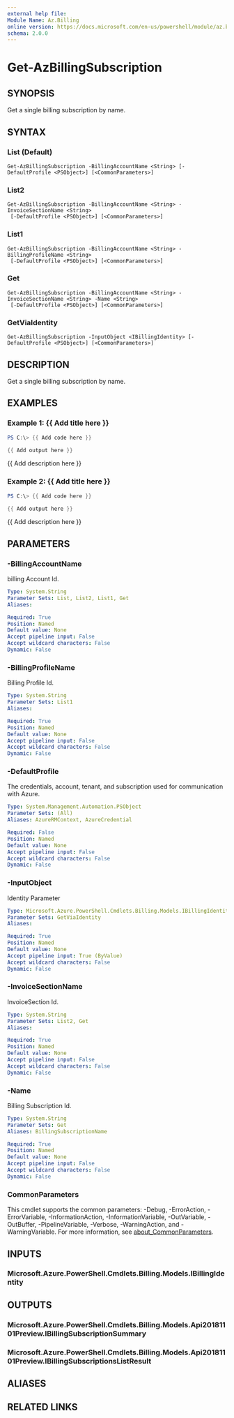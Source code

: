 ```yaml
---
external help file:
Module Name: Az.Billing
online version: https://docs.microsoft.com/en-us/powershell/module/az.billing/get-azbillingsubscription
schema: 2.0.0
---
```


# Get-AzBillingSubscription

## SYNOPSIS
Get a single billing subscription by name.

## SYNTAX

### List (Default)
```
Get-AzBillingSubscription -BillingAccountName <String> [-DefaultProfile <PSObject>] [<CommonParameters>]
```

### List2
```
Get-AzBillingSubscription -BillingAccountName <String> -InvoiceSectionName <String>
 [-DefaultProfile <PSObject>] [<CommonParameters>]
```

### List1
```
Get-AzBillingSubscription -BillingAccountName <String> -BillingProfileName <String>
 [-DefaultProfile <PSObject>] [<CommonParameters>]
```

### Get
```
Get-AzBillingSubscription -BillingAccountName <String> -InvoiceSectionName <String> -Name <String>
 [-DefaultProfile <PSObject>] [<CommonParameters>]
```

### GetViaIdentity
```
Get-AzBillingSubscription -InputObject <IBillingIdentity> [-DefaultProfile <PSObject>] [<CommonParameters>]
```

## DESCRIPTION
Get a single billing subscription by name.

## EXAMPLES

### Example 1: {{ Add title here }}
```powershell
PS C:\> {{ Add code here }}

{{ Add output here }}
```

{{ Add description here }}

### Example 2: {{ Add title here }}
```powershell
PS C:\> {{ Add code here }}

{{ Add output here }}
```

{{ Add description here }}

## PARAMETERS

### -BillingAccountName
billing Account Id.

```yaml
Type: System.String
Parameter Sets: List, List2, List1, Get
Aliases:

Required: True
Position: Named
Default value: None
Accept pipeline input: False
Accept wildcard characters: False
Dynamic: False
```

### -BillingProfileName
Billing Profile Id.

```yaml
Type: System.String
Parameter Sets: List1
Aliases:

Required: True
Position: Named
Default value: None
Accept pipeline input: False
Accept wildcard characters: False
Dynamic: False
```

### -DefaultProfile
The credentials, account, tenant, and subscription used for communication with Azure.

```yaml
Type: System.Management.Automation.PSObject
Parameter Sets: (All)
Aliases: AzureRMContext, AzureCredential

Required: False
Position: Named
Default value: None
Accept pipeline input: False
Accept wildcard characters: False
Dynamic: False
```

### -InputObject
Identity Parameter

```yaml
Type: Microsoft.Azure.PowerShell.Cmdlets.Billing.Models.IBillingIdentity
Parameter Sets: GetViaIdentity
Aliases:

Required: True
Position: Named
Default value: None
Accept pipeline input: True (ByValue)
Accept wildcard characters: False
Dynamic: False
```

### -InvoiceSectionName
InvoiceSection Id.

```yaml
Type: System.String
Parameter Sets: List2, Get
Aliases:

Required: True
Position: Named
Default value: None
Accept pipeline input: False
Accept wildcard characters: False
Dynamic: False
```

### -Name
Billing Subscription Id.

```yaml
Type: System.String
Parameter Sets: Get
Aliases: BillingSubscriptionName

Required: True
Position: Named
Default value: None
Accept pipeline input: False
Accept wildcard characters: False
Dynamic: False
```

### CommonParameters
This cmdlet supports the common parameters: -Debug, -ErrorAction, -ErrorVariable, -InformationAction, -InformationVariable, -OutVariable, -OutBuffer, -PipelineVariable, -Verbose, -WarningAction, and -WarningVariable. For more information, see [about_CommonParameters](http://go.microsoft.com/fwlink/?LinkID=113216).

## INPUTS

### Microsoft.Azure.PowerShell.Cmdlets.Billing.Models.IBillingIdentity

## OUTPUTS

### Microsoft.Azure.PowerShell.Cmdlets.Billing.Models.Api20181101Preview.IBillingSubscriptionSummary

### Microsoft.Azure.PowerShell.Cmdlets.Billing.Models.Api20181101Preview.IBillingSubscriptionsListResult

## ALIASES

## RELATED LINKS

